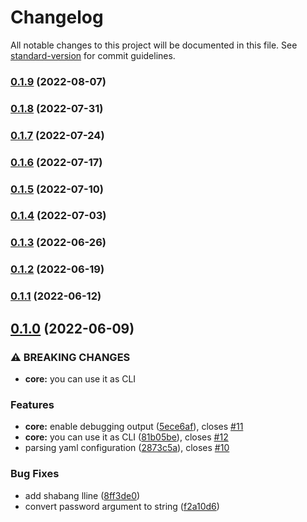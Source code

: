 # Changelog

All notable changes to this project will be documented in this file. See [standard-version](https://github.com/conventional-changelog/standard-version) for commit guidelines.

### [0.1.9](https://github.com/magzim21/safedial/compare/v0.1.8...v0.1.9) (2022-08-07)

### [0.1.8](https://github.com/magzim21/safedial/compare/v0.1.7...v0.1.8) (2022-07-31)

### [0.1.7](https://github.com/magzim21/safedial/compare/v0.1.6...v0.1.7) (2022-07-24)

### [0.1.6](https://github.com/magzim21/safedial/compare/v0.1.5...v0.1.6) (2022-07-17)

### [0.1.5](https://github.com/magzim21/safedial/compare/v0.1.4...v0.1.5) (2022-07-10)

### [0.1.4](https://github.com/magzim21/safedial/compare/v0.1.3...v0.1.4) (2022-07-03)

### [0.1.3](https://github.com/magzim21/safedial/compare/v0.1.2...v0.1.3) (2022-06-26)

### [0.1.2](https://github.com/magzim21/safedial/compare/v0.1.1...v0.1.2) (2022-06-19)

### [0.1.1](https://github.com/magzim21/safedial/compare/v0.1.0...v0.1.1) (2022-06-12)

## [0.1.0](https://github.com/magzim21/safedial/compare/v0.0.1...v0.1.0) (2022-06-09)


### ⚠ BREAKING CHANGES

* **core:** you can use it as CLI

### Features

* **core:** enable debugging output ([5ece6af](https://github.com/magzim21/safedial/commit/5ece6af1f7c42322158ee19938e0467f8e2fd4f6)), closes [#11](https://github.com/magzim21/safedial/issues/11)
* **core:** you can use it as CLI ([81b05be](https://github.com/magzim21/safedial/commit/81b05be3b244dd8927852005334ff25af19f66c0)), closes [#12](https://github.com/magzim21/safedial/issues/12)
* parsing yaml configuration ([2873c5a](https://github.com/magzim21/safedial/commit/2873c5ab23625a61d9814380523f5057439150fc)), closes [#10](https://github.com/magzim21/safedial/issues/10)


### Bug Fixes

* add shabang lline ([8ff3de0](https://github.com/magzim21/safedial/commit/8ff3de06d2248277e2d1ec49f4663011e6f5660a))
* convert password argument to string ([f2a10d6](https://github.com/magzim21/safedial/commit/f2a10d6254b9bc3bff6d23a8392a312d768e3e98))

